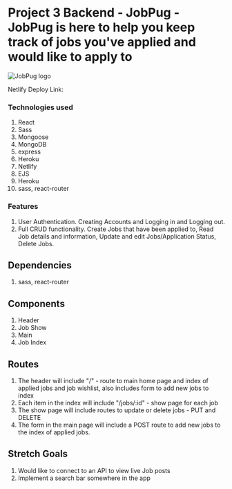 # Project 3 Backend - JobPug - JobPug is here to help you keep track of jobs you've applied and would like to apply to

![JobPug logo](https://files.slack.com/files-pri/T0351JZQ0-F02MNV5HPAQ/jobpug_logo_white_background_.png "JobPug")


Netlify Deploy Link:



### Technologies used
1. React
2. Sass
3. Mongoose
4. MongoDB
5. express
6. Heroku
7. Netlify
8. EJS
9. Heroku
10. sass, react-router


### Features
1. User Authentication. Creating Accounts and Logging in and Logging out.
2. Full CRUD functionality. Create Jobs that have been applied to, Read Job details and information, Update and edit Jobs/Application Status, Delete Jobs.



## Dependencies
1. sass, react-router

## Components
1. Header
2. Job Show
3. Main
4. Job Index

## Routes
1. The header will include "/" - route to main home page and index of applied jobs and job wishlist, also includes form to add new jobs to index
2. Each item in the index will include "/jobs/:id" - show page for each job
3. The show page will include routes to update or delete jobs - PUT and DELETE 
4. The form in the main page will include a POST route to add new jobs to the index of applied jobs.



## Stretch Goals 
1. Would like to connect to an API to view live Job posts 
2. Implement a search bar somewhere in the app